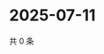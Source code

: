 # 2025-07-11

共 0 条

<!-- BEGIN ZHIHUVIDEO -->
<!-- 最后更新时间 Fri Jul 11 2025 23:12:30 GMT+0800 (China Standard Time) -->

<!-- END ZHIHUVIDEO -->
